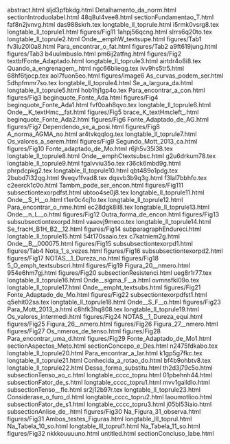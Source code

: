 abstract.html
sljd3pfbkdg.html
Detalhamento_da_norm.html
sectionIntroduolabel.html
48q8ul4vee8.html
sectionFundamentao_T.html
faf8n2jvnvg.html
das988skrh.tex
longtable_ll_toprule.html
i5rmk0vsrg8.tex
longtable_ll_toprule1.html
figures/Fig11
1ahpj56qcng.html
slrrs6q20to.tex
longtable_ll_toprule2.html
Onde__emphW_textsupe.html
figures/Tab1
fv3lu20l0a8.html
Para_encontrar_o_fat.html
figures/Tab2
a9ft619jung.html
figures/Tab3
b4uulmbuslo.html
pm6ij2atfng.html
figures/Fig2
textbfFonte_Adaptado.html
longtable_ll_toprule3.html
airtdr4o8i8.tex
Quando_a_engrenagem_.html
ngc66blieqg.tex
ivv9hs5tr5.html
68hf6tjocp.tex
aol7fuon5eo.html
figures/image6
As_curvas_podem_ser.html
5dhpfmmr7so.tex
longtable_ll_toprule4.html
Se_a_largura_da.html
longtable_ll_toprule5.html
hob1hj1gp4o.tex
Para_encontrar_a_con.html
figures/Fig3
beginquote_Fonte_Ada.html
figures/Fig4
beginquote_Fonte_Ada1.html
fvf0oah8qvo.tex
longtable_ll_toprule6.html
Onde__K_textHmc__fat.html
figures/Fig5
brace_K_textHmcleft_.html
beginquote_Fonte_Ada2.html
figures/Fig6
Fonte_Adaptado_de_AG.html
figures/Fig7
Dependendo_se_a_posi.html
figures/Fig8
A_norma_AGMA_no.html
ar4tvkqqlog.tex
longtable_ll_toprule7.html
Os_valores_a_serem.html
figures/Fig9
Segundo_Mott_2013_ca.html
figures/Fig10
Fonte_adaptado_de_Mo.html
r6jh5v35l38.tex
longtable_ll_toprule8.html
Onde__emphCtextsubsc.html
g2u6drkum78.tex
longtable_ll_toprule9.html
fgalvviu35o.tex
r36ck6mbd9g.html
phrpdcpkg2.tex
longtable_ll_toprule10.html
qbt489o1pdg.tex
2bubd7i32qg.html
9veqv1fvad8.tex
dqsvb3b9q3g.html
f3lal7bbhfo.tex
c2eerck1c0o.html
Tambm_pode_ser_encon.html
figures/Fig111
subsectiontexorpdfst.html
ubtoo4se0j8.tex
longtable_ll_toprule11.html
Onde__S_H__o.html
t1er0c4cj1o.tex
longtable_ll_toprule12.html
Para_encontrar_o_nme.html
ec28dgk8il8.tex
longtable_ll_toprule13.html
Onde__n_L__o.html
figures/Fig12
Outra_forma_de_encon.html
figures/Fig13
subsubsectiontexorpd.html
vaaovj9meoo.tex
longtable_ll_toprule14.html
Se_fracH_B1H_B2__12.html
figures/Fig14
subparagraphEndureci.html
longtable_ll_toprule15.html
54t170saaio.tex
c7katniem2g.html
Onde__B__000075.html
figures/Fig15
subsubsectiontexorpd1.html
figures/Tab4
Nota_1_s_vezes.html
figures/Fig16
subsubsectiontexorpd2.html
figures/Fig17
NOTAS__1_Dureza_no.html
figures/Fig18
5_O_emph_textsubscri.html
figures/Fig19
Figura_20__nmero.html
954e6hm7gj.html
figures/Fig20
subsectionResistenci.html
ueg8r1r77.tex
longtable_ll_toprule16.html
Onde__sigma_F__a.html
ovmnsfki09o.tex
longtable_ll_toprule17.html
Onde__empht_textsubs.html
figures/Fig21
Fonte_Adaptado_de_Mo.html
figures/Fig22
subsectiontexorpdfst1.html
q5ehit02sa.tex
longtable_ll_toprule18.html
Onde__S_F__o.html
figures/Fig23
Para_Mott_2013_a.html
c8hfk3hq808.tex
longtable_ll_toprule19.html
Os_valores_intermedi.html
figures/Fig24
NOTAS__1_Dureza_equi.html
figures/Fig25
Figura_26__nmero.html
figures/Fig26
Figura_27__nmero.html
figures/Fig27
Os_nmeros_de_tenso.html
figures/Fig28
Para_encontrar_uma_d.html
figures/Fig29
Fonte_Adaptado_de_Mo1.html
sectionAspectos_Meto.html
sectionConcepo_e_Des.html
n2475fdkabo.tex
longtable_ll_toprule20.html
Para_encontrar_a_lar.html
k1gp5g7fkc.tex
longtable_ll_toprule21.html
Conhecida_a_rotao_do.html
bf4b9ohbtv8.tex
longtable_ll_toprule22.html
Dessa_forma_substitu.html
th2d3j79c5o.html
subsectionTenso_ao_c.html
longtable_cccc_topru.html
01pbehnh44.html
subsectionFator_de_s.html
longtable_cccc_topru1.html
mvv1galldlo.html
subsectionTenso__fle.html
sr2j12b97r.tex
longtable_ll_toprule23.html
Considerase_o_furo_d.html
longtable_cccc_topru2.html
laoumotlioo.html
subsectionFator_de_s1.html
longtable_cccc_topru3.html
j05bl53iaio.html
subsectionAnlise_de_.html
figures/Fig30
Na_Figura_31_observa.html
figures/Fig31
Ambos_testes_Figuras.html
longtable_lll_toprul.html
Na_Tabela_10_so.html
longtable_lll_toprul1.html
Na_Tabela_11_so.html
figures/Fig32
nkkkouuuuno.html
untitled.html
sectionConcluso_labe.html